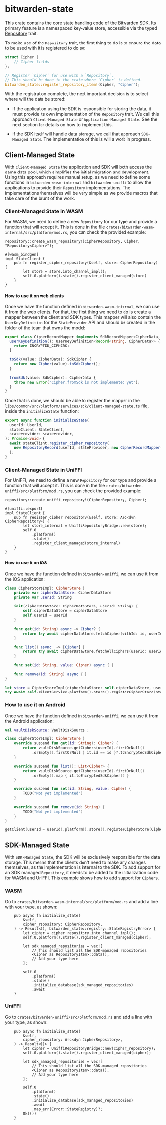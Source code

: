 # bitwarden-state

This crate contains the core state handling code of the Bitwarden SDK. Its primary feature is a
namespaced key-value store, accessible via the typed [Repository](crate::repository::Repository)
trait.

To make use of the `Repository` trait, the first thing to do is to ensure the data to be used with
it is registered to do so:

```rust
struct Cipher {
    // Cipher fields
};

// Register `Cipher` for use with a `Repository`.
// This should be done in the crate where `Cipher` is defined.
bitwarden_state::register_repository_item!(Cipher, "Cipher");
```

With the registration complete, the next important decision is to select where will the data be
stored:

- If the application using the SDK is responsible for storing the data, it must provide its own
  implementation of the `Repository` trait. We call this approach `Client-Managed State` or
  `Application-Managed State`. See the next section for details on how to implement this.

- If the SDK itself will handle data storage, we call that approach `SDK-Managed State`. The
  implementation of this is will a work in progress.

## Client-Managed State

With `Client-Managed State` the application and SDK will both access the same data pool, which
simplifies the initial migration and development. Using this approach requires manual setup, as we
need to define some functions in `bitwarden-wasm-internal` and `bitwarden-uniffi` to allow the
applications to provide their `Repository` implementations. The implementations themselves will be
very simple as we provide macros that take care of the brunt of the work.

### Client-Managed State in WASM

For WASM, we need to define a new `Repository` for our type and provide a function that will accept
it. This is done in the file `crates/bitwarden-wasm-internal/src/platform/mod.rs`, you can check the
provided example:

```rust,ignore
repository::create_wasm_repository!(CipherRepository, Cipher, "Repository<Cipher>");

#[wasm_bindgen]
impl StateClient {
    pub fn register_cipher_repository(&self, store: CipherRepository) {
        let store = store.into_channel_impl();
        self.0.platform().state().register_client_managed(store)
    }
}
```

#### How to use it on web clients

Once we have the function defined in `bitwarden-wasm-internal`, we can use it from the web clients.
For that, the first thing we need to do is create a mapper between the client and SDK types. This
mapper will also contain the `UserKeyDefinition` for the `StateProvider` API and should be created
in the folder of the team that owns the model:

```typescript
export class CipherRecordMapper implements SdkRecordMapper<CipherData, SdkCipher> {
  userKeyDefinition(): UserKeyDefinition<Record<string, CipherData>> {
    return ENCRYPTED_CIPHERS;
  }

  toSdk(value: CipherData): SdkCipher {
    return new Cipher(value).toSdkCipher();
  }

  fromSdk(value: SdkCipher): CipherData {
    throw new Error("Cipher.fromSdk is not implemented yet");
  }
}
```

Once that is done, we should be able to register the mapper in the
`libs/common/src/platform/services/sdk/client-managed-state.ts` file, inside the `initializeState`
function:

```typescript
export async function initializeState(
  userId: UserId,
  stateClient: StateClient,
  stateProvider: StateProvider,
): Promise<void> {
  await stateClient.register_cipher_repository(
    new RepositoryRecord(userId, stateProvider, new CipherRecordMapper()),
  );
}
```

### Client-Managed State in UniFFI

For UniFFI, we need to define a new `Repository` for our type and provide a function that will
accept it. This is done in the file `crates/bitwarden-uniffi/src/platform/mod.rs`, you can check the
provided example:

```rust,ignore
repository::create_uniffi_repository!(CipherRepository, Cipher);

#[uniffi::export]
impl StateClient {
    pub fn register_cipher_repository(&self, store: Arc<dyn CipherRepository>) {
        let store_internal = UniffiRepositoryBridge::new(store);
        self.0
            .platform()
            .state()
            .register_client_managed(store_internal)
    }
}
```

#### How to use it on iOS

Once we have the function defined in `bitwarden-uniffi`, we can use it from the iOS application:

```swift
class CipherStoreImpl: CipherStore {
    private var cipherDataStore: CipherDataStore
    private var userId: String

    init(cipherDataStore: CipherDataStore, userId: String) {
        self.cipherDataStore = cipherDataStore
        self.userId = userId
    }

    func get(id: String) async -> Cipher? {
        return try await cipherDataStore.fetchCipher(withId: id, userId: userId)
    }

    func list() async  -> [Cipher] {
        return try await cipherDataStore.fetchAllCiphers(userId: userId)
    }

    func set(id: String, value: Cipher) async { }

    func remove(id: String) async { }
}

let store = CipherStoreImpl(cipherDataStore: self.cipherDataStore, userId: userId);
try await self.clientService.platform().store().registerCipherStore(store: store);
```

### How to use it on Android

Once we have the function defined in `bitwarden-uniffi`, we can use it from the Android application:

```kotlin
val vaultDiskSource: VaultDiskSource ;

class CipherStoreImpl: CipherStore {
    override suspend fun get(id: String): Cipher? {
        return vaultDiskSource.getCiphers(userId).firstOrNull()
            .orEmpty().firstOrNull { it.id == id }?.toEncryptedSdkCipher()
    }

    override suspend fun list(): List<Cipher> {
        return vaultDiskSource.getCiphers(userId).firstOrNull()
            .orEmpty().map { it.toEncryptedSdkCipher() }
    }

    override suspend fun set(id: String, value: Cipher) {
        TODO("Not yet implemented")
    }

    override suspend fun remove(id: String) {
        TODO("Not yet implemented")
    }
}

getClient(userId = userId).platform().store().registerCipherStore(CipherStoreImpl());
```

## SDK-Managed State

With `SDK-Managed State`, the SDK will be exclusively responsible for the data storage. This means
that the clients don't need to make any changes themselves, as the implementation is internal to the
SDK. To add support for an SDK managed `Repository`, it needs to be added to the initialization code
for WASM and UniFFI. This example shows how to add support for `Cipher`s.

### WASM

Go to `crates/bitwarden-wasm-internal/src/platform/mod.rs` and add a line with your type, as shown:

```rust,ignore
    pub async fn initialize_state(
        &self,
        cipher_repository: CipherRepository,
    ) -> Result<(), bitwarden_state::registry::StateRegistryError> {
        let cipher = cipher_repository.into_channel_impl();
        self.0.platform().state().register_client_managed(cipher);

        let sdk_managed_repositories = vec![
            // This should list all the SDK-managed repositories
            <Cipher as RepositoryItem>::data(),
            // Add your type here
        ];

        self.0
            .platform()
            .state()
            .initialize_database(sdk_managed_repositories)
            .await
    }
```

### UniFFI

Go to `crates/bitwarden-uniffi/src/platform/mod.rs` and add a line with your type, as shown:

```rust,ignore
    pub async fn initialize_state(
        &self,
        cipher_repository: Arc<dyn CipherRepository>,
    ) -> Result<()> {
        let cipher = UniffiRepositoryBridge::new(cipher_repository);
        self.0.platform().state().register_client_managed(cipher);

        let sdk_managed_repositories = vec![
            // This should list all the SDK-managed repositories
            <Cipher as RepositoryItem>::data(),
            // Add your type here
        ];

        self.0
            .platform()
            .state()
            .initialize_database(sdk_managed_repositories)
            .await
            .map_err(Error::StateRegistry)?;
        Ok(())
    }
```
